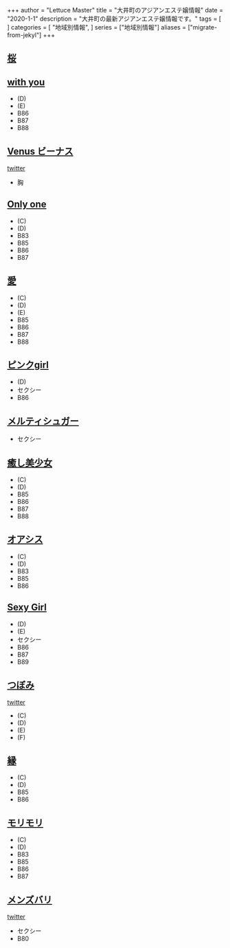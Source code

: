 +++
author = "Lettuce Master"
title = "大井町のアジアンエステ嬢情報"
date = "2020-1-1"
description = "大井町の最新アジアンエステ嬢情報です。"
tags = [
]
categories = [
    "地域別情報",
]
series = ["地域別情報"]
aliases = ["migrate-from-jekyl"]
+++

## [桜](http://www.est-sakura.work/)
## [with you](http://with-you.iest.info/)
- (D)
- (E)
- B86
- B87
- B88
## [Venus ビーナス](http://www.ovenus.work/)
[twitter](https://twitter.com/venus77116830?ref_src=twsrc%5Etfw)
- 胸
## [Only one](http://onlyone.jpn.vin/)
- (C)
- (D)
- B83
- B85
- B86
- B87
## [愛](https://nekonoheya.ests.jp/)
- (C)
- (D)
- (E)
- B85
- B86
- B87
- B88
## [ピンクgirl](http://girl.menzue.com/)
- (D)
- セクシー
- B86
## [メルティシュガー](http://www3.spa-omori.com/)
- セクシー
## [癒し美少女](http://www.bishoujo.esthejp.com/)
- (C)
- (D)
- B85
- B86
- B87
- B88
## [オアシス](http://www.oasis.maesjp.com/)
- (C)
- (D)
- B83
- B85
- B86
## [Sexy Girl](http://www.sexygirl.estjpn.com/)
- (D)
- (E)
- セクシー
- B86
- B87
- B89
## [つぼみ](http://rin-rinpa.info/)
[twitter](https://twitter.com/ogikuboesthe)
- (C)
- (D)
- (E)
- (F)
## [縁](https://en.jpn.vin/)
- (C)
- (D)
- B85
- B86
## [モリモリ](https://morimori.ies.bz/)
- (C)
- (D)
- B83
- B85
- B86
- B87
## [メンズバリ](http://mensbali.net/)
[twitter](https://twitter.com/mensbali1)
- セクシー
- B80
